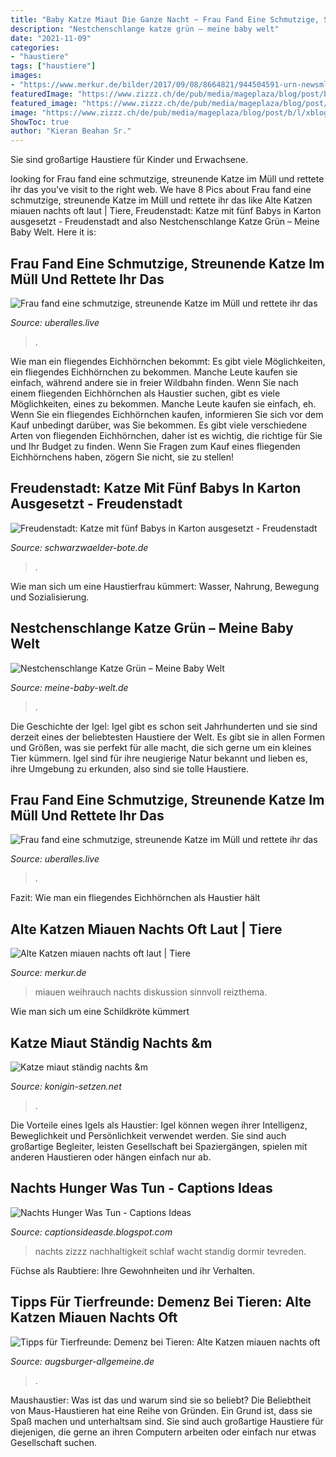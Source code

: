 ```yaml
---
title: "Baby Katze Miaut Die Ganze Nacht ~ Frau Fand Eine Schmutzige, Streunende Katze Im Müll Und Rettete Ihr Das"
description: "Nestchenschlange katze grün – meine baby welt"
date: "2021-11-09"
categories:
- "haustiere"
tags: ["haustiere"]
images:
- "https://www.merkur.de/bilder/2017/09/08/8664821/944504591-urn-newsml-dpa-com-20090101-170907-99-953956_large_4_3-3KNG.jpg"
featuredImage: "https://www.zizzz.ch/de/pub/media/mageplaza/blog/post/b/l/xblog-b_b_-dormir_1.jpg.pagespeed.ic.FihmkHqxLx.jpg"
featured_image: "https://www.zizzz.ch/de/pub/media/mageplaza/blog/post/b/l/xblog-b_b_-dormir_1.jpg.pagespeed.ic.FihmkHqxLx.jpg"
image: "https://www.zizzz.ch/de/pub/media/mageplaza/blog/post/b/l/xblog-b_b_-dormir_1.jpg.pagespeed.ic.FihmkHqxLx.jpg"
ShowToc: true
author: "Kieran Beahan Sr."
---
```



Sie sind großartige Haustiere für Kinder und Erwachsene.

	

		
looking for Frau fand eine schmutzige, streunende Katze im Müll und rettete ihr das you've visit to the right web. We have 8 Pics about Frau fand eine schmutzige, streunende Katze im Müll und rettete ihr das like Alte Katzen miauen nachts oft laut | Tiere, Freudenstadt: Katze mit fünf Babys in Karton ausgesetzt - Freudenstadt and also Nestchenschlange Katze Grün – Meine Baby Welt. Here it is:
		
    
## Frau Fand Eine Schmutzige, Streunende Katze Im Müll Und Rettete Ihr Das

<img loading=lazy src="https://uberalles.live/crops/92d168/620x0/1/0/2021/01/22/BGOOTyEIqMjziJytptdJhazLlOFjqfEac5JNBq13.png" onerror="this.onerror=null;this.src='https://tse2.mm.bing.net/th?id=OIP.zCdbhg4qUGf0ueM4DYbBZQHaEN&amp;pid=15.1';" alt="Frau fand eine schmutzige, streunende Katze im Müll und rettete ihr das">

_Source: uberalles.live_

>. 

	

Wie man ein fliegendes Eichhörnchen bekommt: Es gibt viele Möglichkeiten, ein fliegendes Eichhörnchen zu bekommen. Manche Leute kaufen sie einfach, während andere sie in freier Wildbahn finden.
Wenn Sie nach einem fliegenden Eichhörnchen als Haustier suchen, gibt es viele Möglichkeiten, eines zu bekommen. Manche Leute kaufen sie einfach, eh. Wenn Sie ein fliegendes Eichhörnchen kaufen, informieren Sie sich vor dem Kauf unbedingt darüber, was Sie bekommen. Es gibt viele verschiedene Arten von fliegenden Eichhörnchen, daher ist es wichtig, die richtige für Sie und Ihr Budget zu finden. Wenn Sie Fragen zum Kauf eines fliegenden Eichhörnchens haben, zögern Sie nicht, sie zu stellen!

    
## Freudenstadt: Katze Mit Fünf Babys In Karton Ausgesetzt - Freudenstadt

<img loading=lazy src="https://www.schwarzwaelder-bote.de/media.media.ed4a64a6-bffc-4ab6-81a8-826d5c27bfb1.original1024.jpg" onerror="this.onerror=null;this.src='https://tse4.mm.bing.net/th?id=OIP.T2q1I1GHwmSWiXHfF1gqNgHaHX&amp;pid=15.1';" alt="Freudenstadt: Katze mit fünf Babys in Karton ausgesetzt - Freudenstadt">

_Source: schwarzwaelder-bote.de_

>. 

	

Wie man sich um eine Haustierfrau kümmert: Wasser, Nahrung, Bewegung und Sozialisierung.

    
## Nestchenschlange Katze Grün – Meine Baby Welt

<img loading=lazy src="https://cdn.shopify.com/s/files/1/0557/4479/0708/products/4157498198632_af52b776-ac34-474c-b102-04af95ba7b84_600x.png?v=1617959043" onerror="this.onerror=null;this.src='https://tse2.mm.bing.net/th?id=OIP.XM46gemDmUqNol8NzgoqOQHaHa&amp;pid=15.1';" alt="Nestchenschlange Katze Grün – Meine Baby Welt">

_Source: meine-baby-welt.de_

>. 

	

Die Geschichte der Igel:
Igel gibt es schon seit Jahrhunderten und sie sind derzeit eines der beliebtesten Haustiere der Welt. Es gibt sie in allen Formen und Größen, was sie perfekt für alle macht, die sich gerne um ein kleines Tier kümmern. Igel sind für ihre neugierige Natur bekannt und lieben es, ihre Umgebung zu erkunden, also sind sie tolle Haustiere.

    
## Frau Fand Eine Schmutzige, Streunende Katze Im Müll Und Rettete Ihr Das

<img loading=lazy src="https://uberalles.live/crops/49b101/620x0/1/0/2021/01/22/IzhGyEi1JYz8yUOJanFHLc33pEMJ1N88FuIuoijI.png" onerror="this.onerror=null;this.src='https://tse1.mm.bing.net/th?id=OIP.K90OJwVvH8qg9_B0SPnNAwHaE9&amp;pid=15.1';" alt="Frau fand eine schmutzige, streunende Katze im Müll und rettete ihr das">

_Source: uberalles.live_

>. 

	

Fazit: Wie man ein fliegendes Eichhörnchen als Haustier hält

    
## Alte Katzen Miauen Nachts Oft Laut | Tiere

<img loading=lazy src="https://www.merkur.de/bilder/2017/09/08/8664821/944504591-urn-newsml-dpa-com-20090101-170907-99-953956_large_4_3-3KNG.jpg" onerror="this.onerror=null;this.src='https://tse3.mm.bing.net/th?id=OIP.E9Sd0Ti3YT1WCl2JFyJWDwHaEK&amp;pid=15.1';" alt="Alte Katzen miauen nachts oft laut | Tiere">

_Source: merkur.de_

>miauen weihrauch nachts diskussion sinnvoll reizthema. 

	

Wie man sich um eine Schildkröte kümmert

    
## Katze Miaut Ständig Nachts &amp;m

<img loading=lazy src="https://konigin-setzen.net/pcgx/QRZs9wiJGOsPcxxWK-4kSQHaEp.jpg" onerror="this.onerror=null;this.src='https://tse1.mm.bing.net/th?id=OIP.1EIqZc-LnbrAfAZQ6bg8vwAAAA&amp;pid=15.1';" alt="Katze miaut ständig nachts &amp;m">

_Source: konigin-setzen.net_

>. 

	

Die Vorteile eines Igels als Haustier: Igel können wegen ihrer Intelligenz, Beweglichkeit und Persönlichkeit verwendet werden. Sie sind auch großartige Begleiter, leisten Gesellschaft bei Spaziergängen, spielen mit anderen Haustieren oder hängen einfach nur ab.

    
## Nachts Hunger Was Tun - Captions Ideas

<img loading=lazy src="https://www.zizzz.ch/de/pub/media/mageplaza/blog/post/b/l/xblog-b_b_-dormir_1.jpg.pagespeed.ic.FihmkHqxLx.jpg" onerror="this.onerror=null;this.src='https://tse1.mm.bing.net/th?id=OIP.MCrd6fUvTdCeDsEpKxDa7gHaDt&amp;pid=15.1';" alt="Nachts Hunger Was Tun - Captions Ideas">

_Source: captionsideasde.blogspot.com_

>nachts zizzz nachhaltigkeit schlaf wacht standig dormir tevreden. 

	

Füchse als Raubtiere: Ihre Gewohnheiten und ihr Verhalten.

    
## Tipps Für Tierfreunde: Demenz Bei Tieren: Alte Katzen Miauen Nachts Oft

<img loading=lazy src="https://www.augsburger-allgemeine.de/img/leben-freizeit/crop42606841/1516565293-cv16_9-w1880/Leiden-Katzen-an-Demenz-neigen-sie-dazu-die-ganze-Nacht-ueber-zu-miauen.jpg" onerror="this.onerror=null;this.src='https://tse1.mm.bing.net/th?id=OIP.Okc5cwowzieKEHN7aa5gRwHaEK&amp;pid=15.1';" alt="Tipps für Tierfreunde: Demenz bei Tieren: Alte Katzen miauen nachts oft">

_Source: augsburger-allgemeine.de_

>. 

	

Maushaustier: Was ist das und warum sind sie so beliebt?
Die Beliebtheit von Maus-Haustieren hat eine Reihe von Gründen. Ein Grund ist, dass sie Spaß machen und unterhaltsam sind. Sie sind auch großartige Haustiere für diejenigen, die gerne an ihren Computern arbeiten oder einfach nur etwas Gesellschaft suchen.

